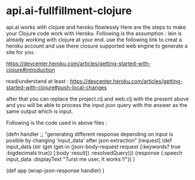 # api.ai-fullfillment-clojure
api.ai works with clojure and heroku flowlessly
Here are the steps to make your Clojure code work with Heroku. 
Following is the assumption : lein is already working with clojure at your end. 
use the following link to creat a heroku account and use there closure supported web engine to generate a site for you.

https://devcenter.heroku.com/articles/getting-started-with-clojure#introduction

read/understand at least : 
https://devcenter.heroku.com/articles/getting-started-with-clojure#push-local-changes

after that you can replace the project.clj and web.clj with the present above and you will be able to process the input json query with the answer as the same output which is input.  

Following is the code used in above files : 

(defn handler 
  ;;   "generating different response depending on input is posible by changing 'input_data' after json extraction"
  [request]
  (def input_data  (str  (get  (get-in (json-body-request request {:keywords? true :bigdecimals true}) [:body :result])  :resolvedQuery)))
  (response {:speech input_data
             :displayText "Turst me user, It works !!"})
  )


(def app
  (wrap-json-response handler)
  )


